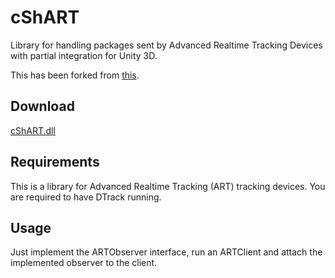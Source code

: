 # cShART

Library for handling packages sent by Advanced Realtime Tracking Devices with partial integration for Unity 3D.

This has been forked from [this](https://github.com/schMarXman/cShART).

## Download 

[cShART.dll](https://github.com/hendrik-schulte/cShART/blob/master/bin/Release/cShART.dll)

## Requirements

This is a library for Advanced Realtime Tracking (ART) tracking devices. You are required to have DTrack running.

## Usage

Just implement the ARTObserver interface, run an ARTClient and attach the implemented observer to the client.
